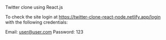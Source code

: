 Twitter clone using React.js

To check the site login at https://twitter-clone-react-node.netlify.app/login with the following credentials:

Email: user@user.com Password: 123
